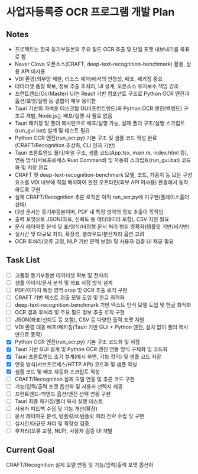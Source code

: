 # 사업자등록증 OCR 프로그램 개발 Plan

## Notes
- 프로젝트는 한국 등기부등본의 주요 필드 OCR 추출 및 단일 포맷 내보내기를 목표로 함
- Naver Clova 오픈소스(CRAFT, deep-text-recognition-benchmark) 활용, 상용 API 미사용
- VDI 환경(외부망 제한, 리소스 제약)에서의 안정성, 배포, 패키징 중요
- 데이터셋 품질 확보, 정보 추출 후처리, UI 설계, 오픈소스 유지보수 책임 강조
- 프런트엔드(OcrMaster) UI는 React 기반 컴포넌트 구조로 Python OCR 엔진과 옵션/포맷/실행 등 결합이 매우 용이함
- Tauri 기반의 가벼운 데스크탑 GUI(프런트엔드)와 Python OCR 엔진(백엔드) 구조로 개발, Node.js는 배포/실행 시 필요 없음
- Tauri 패키징 및 폴더 복사만으로 배포/실행 가능, 실제 폴더 구조/실행 스크립트(run_gui.bat) 설계 및 테스트 필요
- Python OCR 엔진(run_ocr.py) 기본 구조 및 샘플 코드 작성 완료 (CRAFT/Recognition 추상화, CLI 인자 기반)
- Tauri 프론트엔드 폴더/파일 구조, 샘플 코드(App.tsx, main.rs, index.html 등), 연동 방식(서브프로세스 Rust Command) 및 자동화 스크립트(run_gui.bat) 코드화 및 저장 완료
- CRAFT 및 deep-text-recognition-benchmark 모델, 코드, 가중치 등 모든 구성요소를 VDI 내부에 직접 배치하여 완전 오프라인(외부 API 미사용) 환경에서 동작하도록 구현
- 실제 CRAFT/Recognition 추론 로직은 아직 run_ocr.py에 미구현(플레이스홀더 상태)
- 대상 문서는 등기부등본이며, PDF 내 특정 영역의 정보 추출이 목적임
- 출력 포맷으로 JSON(좌표, 신뢰도 등 메타데이터 포함), CSV 지원 필요
- 문서 레이아웃 분석 및 표/양식/비정형 문서 처리 범위 명확화(템플릿 기반/비기반)
- 실시간 및 대규모 처리, 확장성, 클라우드/분산처리 옵션 고려
- OCR 후처리(오류 교정, NLP 기반 문맥 보정) 및 사용자 검증 UI 제공 필요

## Task List
- [ ] 고품질 등기부등본 데이터셋 확보 및 전처리
- [ ] 샘플 이미지/문서 분석 및 좌표 지정 방식 설계
- [ ] PDF/이미지 특정 영역 crop 및 OCR 추출 로직 구현
- [ ] CRAFT 기반 텍스트 검출 모델 도입 및 한글 최적화
- [ ] deep-text-recognition-benchmark 기반 텍스트 인식 모델 도입 및 한글 최적화
- [ ] OCR 결과 후처리 및 주요 필드 정보 추출 로직 구현
- [ ] JSON(좌표/신뢰도 등 포함), CSV 등 다양한 출력 포맷 지원
- [ ] VDI 환경 대응 배포/패키징(Tauri 기반 GUI + Python 엔진, 설치 없이 폴더 복사만으로 동작)
- [x] Python OCR 엔진(run_ocr.py) 기본 구조 코드화 및 저장
- [x] Tauri 기반 GUI 설계 및 Python OCR 엔진 연동 방식 구체화 및 코드화
- [x] Tauri 프론트엔드 초기 설계(예시 화면, 기능 정의) 및 샘플 코드 저장
- [x] 연동 방식(서브프로세스/HTTP API) 코드화 및 샘플 작성
- [x] 샘플 코드 및 배포 자동화 스크립트 작성
- [ ] CRAFT/Recognition 실제 모델 연동 및 추론 코드 구현
- [ ] 기능/입력/출력 포맷 옵션화 및 사용자 선택지 제공
- [ ] 프런트엔드-백엔드 옵션/엔진 선택 연동 구현
- [ ] Tauri 최종 패키징/폴더 복사 실행 테스트
- [ ] 사용자 피드백 수집 및 기능 개선(확장)
- [ ] 문서 레이아웃 분석, 템플릿/비템플릿 처리 전략 수립 및 구현
- [ ] 실시간/대규모 처리 및 확장성 검증
- [ ] 후처리(오류 교정, NLP), 사용자 검증 UI 개발

## Current Goal
CRAFT/Recognition 실제 모델 연동 및 기능/입력/출력 포맷 옵션화